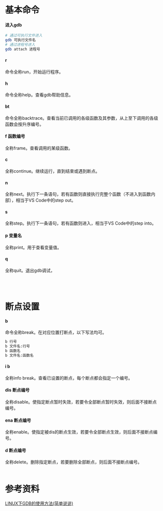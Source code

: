 # 基本命令
#### 进入gdb
```bash
# 通过可执行文件进入
gdb 可执行文件名
# 通过进程号进入
gdb attach 进程号
```
#### r
命令全称run，开始运行程序。

#### h
命令全称help。查看gdb帮助信息。

#### bt
命令全称backtrace。查看当前已调用的各级函数及其参数，从上至下调用的各级函数会按升序编号。

#### f  函数编号
全称frame。查看调用的某级函数。

#### c
全称continue。继续运行，直到结束或遇到断点。

#### n
全称next。执行下一条语句，若有函数则直接执行完整个函数（不进入到函数内部），相当于VS Code中的step out。
#### s
全称step。执行下一条语句，若有函数则进入，相当于VS Code中的step into。
#### p 变量名
全称print。用于查看变量值。

#### q
全称quit。退出gdb调试，

<br/><br/>


# 断点设置

#### b
命令全称break。在对应位置打断点，以下写法均可。
```bash
b 行号
b 文件名:行号
b 函数名
b 文件名:函数名
```

#### i b
全称info break。查看已设置的断点，每个断点都会指定一个编号。

#### dis 断点编号
全称disable。使指定断点暂时失效，若要令全部断点暂时失效，则后面不接断点编号。
#### ena 断点编号
全称enable。使指定被dis的断点生效，若要令全部断点生效，则后面不接断点编号。
#### d 断点编号
全称delete。删除指定断点，若要删除全部断点，则后面不接断点编号。
<br/><br/>


# 参考资料
[LINUX下GDB的使用方法(简单说说)](https://blog.csdn.net/awm_kar98/article/details/82840811)
